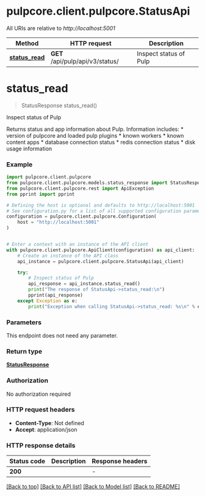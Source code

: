 # pulpcore.client.pulpcore.StatusApi

All URIs are relative to *http://localhost:5001*

Method | HTTP request | Description
------------- | ------------- | -------------
[**status_read**](StatusApi.md#status_read) | **GET** /api/pulp/api/v3/status/ | Inspect status of Pulp


# **status_read**
> StatusResponse status_read()

Inspect status of Pulp

Returns status and app information about Pulp.  Information includes:  * version of pulpcore and loaded pulp plugins  * known workers  * known content apps  * database connection status  * redis connection status  * disk usage information

### Example


```python
import pulpcore.client.pulpcore
from pulpcore.client.pulpcore.models.status_response import StatusResponse
from pulpcore.client.pulpcore.rest import ApiException
from pprint import pprint

# Defining the host is optional and defaults to http://localhost:5001
# See configuration.py for a list of all supported configuration parameters.
configuration = pulpcore.client.pulpcore.Configuration(
    host = "http://localhost:5001"
)


# Enter a context with an instance of the API client
with pulpcore.client.pulpcore.ApiClient(configuration) as api_client:
    # Create an instance of the API class
    api_instance = pulpcore.client.pulpcore.StatusApi(api_client)

    try:
        # Inspect status of Pulp
        api_response = api_instance.status_read()
        print("The response of StatusApi->status_read:\n")
        pprint(api_response)
    except Exception as e:
        print("Exception when calling StatusApi->status_read: %s\n" % e)
```



### Parameters

This endpoint does not need any parameter.

### Return type

[**StatusResponse**](StatusResponse.md)

### Authorization

No authorization required

### HTTP request headers

 - **Content-Type**: Not defined
 - **Accept**: application/json

### HTTP response details

| Status code | Description | Response headers |
|-------------|-------------|------------------|
**200** |  |  -  |

[[Back to top]](#) [[Back to API list]](../README.md#documentation-for-api-endpoints) [[Back to Model list]](../README.md#documentation-for-models) [[Back to README]](../README.md)


